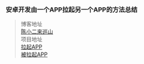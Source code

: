 ### 安卓开发由一个APP拉起另一个APP的方法总结 ###
> 博客地址  
> [陈小二来巡山](http://blog.csdn.net/zang_chen/article/details/76677846)  
> 项目地址  
> [拉起APP](http://blog.csdn.net/zang_chen/)  
> [被拉起APP](http://blog.csdn.net/zang_chen/)  
